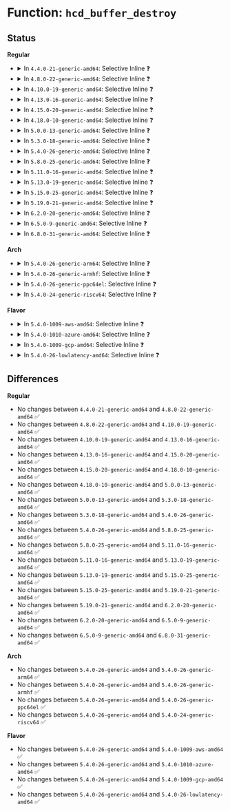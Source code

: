 # Function: <code>hcd_buffer_destroy</code>

## Status
<b>Regular</b>
<ul>
<li>
<details>
<summary>In <code>4.4.0-21-generic-amd64</code>: Selective Inline ❓</summary>

```c
void hcd_buffer_destroy(struct usb_hcd * hcd)
```

```json
{
  "name": "hcd_buffer_destroy",
  "collision_type": "Unique Global",
  "inline_type": "Selective",
  "funcs": [
    {
      "addr": 18446744071585232965,
      "name": "hcd_buffer_destroy",
      "external": true,
      "loc": "drivers/usb/core/buffer.c:92",
      "file": "drivers/usb/core/buffer.c",
      "inline": "not declared, inlined",
      "caller_inline": [
        "drivers/usb/core/buffer.c:hcd_buffer_create"
      ],
      "caller_func": [
        "drivers/usb/core/hcd.c:usb_remove_hcd",
        "drivers/usb/core/hcd.c:usb_add_hcd"
      ]
    }
  ],
  "symbols": [
    {
      "addr": 18446744071585233056,
      "name": "hcd_buffer_destroy",
      "section": ".text",
      "bind": "STB_GLOBAL",
      "size": 60
    }
  ]
}
```
</details>
</li>
<li>
<details>
<summary>In <code>4.8.0-22-generic-amd64</code>: Selective Inline ❓</summary>

```c
void hcd_buffer_destroy(struct usb_hcd * hcd)
```

```json
{
  "name": "hcd_buffer_destroy",
  "collision_type": "Unique Global",
  "inline_type": "Selective",
  "funcs": [
    {
      "addr": 18446744071585626373,
      "name": "hcd_buffer_destroy",
      "external": true,
      "loc": "drivers/usb/core/buffer.c:93",
      "file": "drivers/usb/core/buffer.c",
      "inline": "not declared, inlined",
      "caller_inline": [
        "drivers/usb/core/buffer.c:hcd_buffer_create"
      ],
      "caller_func": [
        "drivers/usb/core/hcd.c:usb_remove_hcd",
        "drivers/usb/core/hcd.c:usb_add_hcd"
      ]
    }
  ],
  "symbols": [
    {
      "addr": 18446744071585626464,
      "name": "hcd_buffer_destroy",
      "section": ".text",
      "bind": "STB_GLOBAL",
      "size": 60
    }
  ]
}
```
</details>
</li>
<li>
<details>
<summary>In <code>4.10.0-19-generic-amd64</code>: Selective Inline ❓</summary>

```c
void hcd_buffer_destroy(struct usb_hcd * hcd)
```

```json
{
  "name": "hcd_buffer_destroy",
  "collision_type": "Unique Global",
  "inline_type": "Selective",
  "funcs": [
    {
      "addr": 18446744071585813989,
      "name": "hcd_buffer_destroy",
      "external": true,
      "loc": "drivers/usb/core/buffer.c:96",
      "file": "drivers/usb/core/buffer.c",
      "inline": "not declared, inlined",
      "caller_inline": [
        "drivers/usb/core/buffer.c:hcd_buffer_create"
      ],
      "caller_func": [
        "drivers/usb/core/hcd.c:usb_remove_hcd",
        "drivers/usb/core/hcd.c:usb_add_hcd"
      ]
    }
  ],
  "symbols": [
    {
      "addr": 18446744071585814080,
      "name": "hcd_buffer_destroy",
      "section": ".text",
      "bind": "STB_GLOBAL",
      "size": 60
    }
  ]
}
```
</details>
</li>
<li>
<details>
<summary>In <code>4.13.0-16-generic-amd64</code>: Selective Inline ❓</summary>

```c
void hcd_buffer_destroy(struct usb_hcd * hcd)
```

```json
{
  "name": "hcd_buffer_destroy",
  "collision_type": "Unique Global",
  "inline_type": "Selective",
  "funcs": [
    {
      "addr": 18446744071585900949,
      "name": "hcd_buffer_destroy",
      "external": true,
      "loc": "drivers/usb/core/buffer.c:96",
      "file": "drivers/usb/core/buffer.c",
      "inline": "not declared, inlined",
      "caller_inline": [
        "drivers/usb/core/buffer.c:hcd_buffer_create"
      ],
      "caller_func": [
        "drivers/usb/core/hcd.c:usb_remove_hcd",
        "drivers/usb/core/hcd.c:usb_add_hcd"
      ]
    }
  ],
  "symbols": [
    {
      "addr": 18446744071585900992,
      "name": "hcd_buffer_destroy",
      "section": ".text",
      "bind": "STB_GLOBAL",
      "size": 60
    }
  ]
}
```
</details>
</li>
<li>
<details>
<summary>In <code>4.15.0-20-generic-amd64</code>: Selective Inline ❓</summary>

```c
void hcd_buffer_destroy(struct usb_hcd * hcd)
```

```json
{
  "name": "hcd_buffer_destroy",
  "collision_type": "Unique Global",
  "inline_type": "Selective",
  "funcs": [
    {
      "addr": 18446744071586341717,
      "name": "hcd_buffer_destroy",
      "external": true,
      "loc": "drivers/usb/core/buffer.c:96",
      "file": "drivers/usb/core/buffer.c",
      "inline": "not declared, inlined",
      "caller_inline": [
        "drivers/usb/core/buffer.c:hcd_buffer_create"
      ],
      "caller_func": [
        "drivers/usb/core/hcd.c:usb_remove_hcd",
        "drivers/usb/core/hcd.c:usb_add_hcd"
      ]
    }
  ],
  "symbols": [
    {
      "addr": 18446744071586341760,
      "name": "hcd_buffer_destroy",
      "section": ".text",
      "bind": "STB_GLOBAL",
      "size": 60
    }
  ]
}
```
</details>
</li>
<li>
<details>
<summary>In <code>4.18.0-10-generic-amd64</code>: Selective Inline ❓</summary>

```c
void hcd_buffer_destroy(struct usb_hcd * hcd)
```

```json
{
  "name": "hcd_buffer_destroy",
  "collision_type": "Unique Global",
  "inline_type": "Selective",
  "funcs": [
    {
      "addr": 18446744071586599205,
      "name": "hcd_buffer_destroy",
      "external": true,
      "loc": "drivers/usb/core/buffer.c:96",
      "file": "drivers/usb/core/buffer.c",
      "inline": "not declared, inlined",
      "caller_inline": [
        "drivers/usb/core/buffer.c:hcd_buffer_create"
      ],
      "caller_func": [
        "drivers/usb/core/hcd.c:usb_remove_hcd",
        "drivers/usb/core/hcd.c:usb_add_hcd"
      ]
    }
  ],
  "symbols": [
    {
      "addr": 18446744071586599248,
      "name": "hcd_buffer_destroy",
      "section": ".text",
      "bind": "STB_GLOBAL",
      "size": 60
    }
  ]
}
```
</details>
</li>
<li>
<details>
<summary>In <code>5.0.0-13-generic-amd64</code>: Selective Inline ❓</summary>

```c
void hcd_buffer_destroy(struct usb_hcd * hcd)
```

```json
{
  "name": "hcd_buffer_destroy",
  "collision_type": "Unique Global",
  "inline_type": "Selective",
  "funcs": [
    {
      "addr": 18446744071586748325,
      "name": "hcd_buffer_destroy",
      "external": true,
      "loc": "drivers/usb/core/buffer.c:96",
      "file": "drivers/usb/core/buffer.c",
      "inline": "not declared, inlined",
      "caller_inline": [
        "drivers/usb/core/buffer.c:hcd_buffer_create"
      ],
      "caller_func": [
        "drivers/usb/core/hcd.c:usb_remove_hcd",
        "drivers/usb/core/hcd.c:usb_add_hcd"
      ]
    }
  ],
  "symbols": [
    {
      "addr": 18446744071586748368,
      "name": "hcd_buffer_destroy",
      "section": ".text",
      "bind": "STB_GLOBAL",
      "size": 56
    }
  ]
}
```
</details>
</li>
<li>
<details>
<summary>In <code>5.3.0-18-generic-amd64</code>: Selective Inline ❓</summary>

```c
void hcd_buffer_destroy(struct usb_hcd * hcd)
```

```json
{
  "name": "hcd_buffer_destroy",
  "collision_type": "Unique Global",
  "inline_type": "Selective",
  "funcs": [
    {
      "addr": 18446744071587003401,
      "name": "hcd_buffer_destroy",
      "external": true,
      "loc": "drivers/usb/core/buffer.c:95",
      "file": "drivers/usb/core/buffer.c",
      "inline": "not declared, inlined",
      "caller_inline": [
        "drivers/usb/core/buffer.c:hcd_buffer_create"
      ],
      "caller_func": [
        "drivers/usb/core/hcd.c:usb_remove_hcd",
        "drivers/usb/core/hcd.c:usb_add_hcd"
      ]
    }
  ],
  "symbols": [
    {
      "addr": 18446744071587003456,
      "name": "hcd_buffer_destroy",
      "section": ".text",
      "bind": "STB_GLOBAL",
      "size": 56
    }
  ]
}
```
</details>
</li>
<li>
<details>
<summary>In <code>5.4.0-26-generic-amd64</code>: Selective Inline ❓</summary>

```c
void hcd_buffer_destroy(struct usb_hcd * hcd)
```

```json
{
  "name": "hcd_buffer_destroy",
  "collision_type": "Unique Global",
  "inline_type": "Selective",
  "funcs": [
    {
      "addr": 18446744071587202867,
      "name": "hcd_buffer_destroy",
      "external": true,
      "loc": "drivers/usb/core/buffer.c:95",
      "file": "drivers/usb/core/buffer.c",
      "inline": "not declared, inlined",
      "caller_inline": [
        "drivers/usb/core/buffer.c:hcd_buffer_create"
      ],
      "caller_func": [
        "drivers/usb/core/hcd.c:usb_remove_hcd",
        "drivers/usb/core/hcd.c:usb_add_hcd"
      ]
    }
  ],
  "symbols": [
    {
      "addr": 18446744071587202912,
      "name": "hcd_buffer_destroy",
      "section": ".text",
      "bind": "STB_GLOBAL",
      "size": 56
    }
  ]
}
```
</details>
</li>
<li>
<details>
<summary>In <code>5.8.0-25-generic-amd64</code>: Selective Inline ❓</summary>

```c
void hcd_buffer_destroy(struct usb_hcd * hcd)
```

```json
{
  "name": "hcd_buffer_destroy",
  "collision_type": "Unique Global",
  "inline_type": "Selective",
  "funcs": [
    {
      "addr": 18446744071588055150,
      "name": "hcd_buffer_destroy",
      "external": true,
      "loc": "drivers/usb/core/buffer.c:95",
      "file": "drivers/usb/core/buffer.c",
      "inline": "not declared, inlined",
      "caller_inline": [
        "drivers/usb/core/buffer.c:hcd_buffer_create"
      ],
      "caller_func": [
        "drivers/usb/core/hcd.c:usb_remove_hcd",
        "drivers/usb/core/hcd.c:usb_add_hcd"
      ]
    }
  ],
  "symbols": [
    {
      "addr": 18446744071588055200,
      "name": "hcd_buffer_destroy",
      "section": ".text",
      "bind": "STB_GLOBAL",
      "size": 56
    }
  ]
}
```
</details>
</li>
<li>
<details>
<summary>In <code>5.11.0-16-generic-amd64</code>: Selective Inline ❓</summary>

```c
void hcd_buffer_destroy(struct usb_hcd * hcd)
```

```json
{
  "name": "hcd_buffer_destroy",
  "collision_type": "Unique Global",
  "inline_type": "Selective",
  "funcs": [
    {
      "addr": 18446744071588100542,
      "name": "hcd_buffer_destroy",
      "external": true,
      "loc": "drivers/usb/core/buffer.c:97",
      "file": "drivers/usb/core/buffer.c",
      "inline": "not declared, inlined",
      "caller_inline": [
        "drivers/usb/core/buffer.c:hcd_buffer_create"
      ],
      "caller_func": [
        "drivers/usb/core/hcd.c:usb_remove_hcd",
        "drivers/usb/core/hcd.c:usb_add_hcd"
      ]
    }
  ],
  "symbols": [
    {
      "addr": 18446744071588100592,
      "name": "hcd_buffer_destroy",
      "section": ".text",
      "bind": "STB_GLOBAL",
      "size": 56
    }
  ]
}
```
</details>
</li>
<li>
<details>
<summary>In <code>5.13.0-19-generic-amd64</code>: Selective Inline ❓</summary>

```c
void hcd_buffer_destroy(struct usb_hcd * hcd)
```

```json
{
  "name": "hcd_buffer_destroy",
  "collision_type": "Unique Global",
  "inline_type": "Selective",
  "funcs": [
    {
      "addr": 18446744071587983137,
      "name": "hcd_buffer_destroy",
      "external": true,
      "loc": "drivers/usb/core/buffer.c:97",
      "file": "drivers/usb/core/buffer.c",
      "inline": "not declared, inlined",
      "caller_inline": [
        "drivers/usb/core/buffer.c:hcd_buffer_create"
      ],
      "caller_func": [
        "drivers/usb/core/hcd.c:usb_remove_hcd",
        "drivers/usb/core/hcd.c:usb_add_hcd"
      ]
    }
  ],
  "symbols": [
    {
      "addr": 18446744071587983184,
      "name": "hcd_buffer_destroy",
      "section": ".text",
      "bind": "STB_GLOBAL",
      "size": 56
    }
  ]
}
```
</details>
</li>
<li>
<details>
<summary>In <code>5.15.0-25-generic-amd64</code>: Selective Inline ❓</summary>

```c
void hcd_buffer_destroy(struct usb_hcd * hcd)
```

```json
{
  "name": "hcd_buffer_destroy",
  "collision_type": "Unique Global",
  "inline_type": "Selective",
  "funcs": [
    {
      "addr": 18446744071588596224,
      "name": "hcd_buffer_destroy",
      "external": true,
      "loc": "drivers/usb/core/buffer.c:97",
      "file": "drivers/usb/core/buffer.c",
      "inline": "not declared, inlined",
      "caller_inline": [
        "drivers/usb/core/buffer.c:hcd_buffer_create"
      ],
      "caller_func": [
        "drivers/usb/core/hcd.c:usb_remove_hcd",
        "drivers/usb/core/hcd.c:usb_add_hcd"
      ]
    }
  ],
  "symbols": [
    {
      "addr": 18446744071588596224,
      "name": "hcd_buffer_destroy",
      "section": ".text",
      "bind": "STB_GLOBAL",
      "size": 110
    }
  ]
}
```
</details>
</li>
<li>
<details>
<summary>In <code>5.19.0-21-generic-amd64</code>: Selective Inline ❓</summary>

```c
void hcd_buffer_destroy(struct usb_hcd * hcd)
```

```json
{
  "name": "hcd_buffer_destroy",
  "collision_type": "Unique Global",
  "inline_type": "Selective",
  "funcs": [
    {
      "addr": 18446744071590008160,
      "name": "hcd_buffer_destroy",
      "external": true,
      "loc": "drivers/usb/core/buffer.c:97",
      "file": "drivers/usb/core/buffer.c",
      "inline": "not declared, inlined",
      "caller_inline": [
        "drivers/usb/core/buffer.c:hcd_buffer_create"
      ],
      "caller_func": [
        "drivers/usb/core/hcd.c:usb_remove_hcd",
        "drivers/usb/core/hcd.c:usb_add_hcd"
      ]
    }
  ],
  "symbols": [
    {
      "addr": 18446744071590008160,
      "name": "hcd_buffer_destroy",
      "section": ".text",
      "bind": "STB_GLOBAL",
      "size": 118
    }
  ]
}
```
</details>
</li>
<li>
<details>
<summary>In <code>6.2.0-20-generic-amd64</code>: Selective Inline ❓</summary>

```c
void hcd_buffer_destroy(struct usb_hcd * hcd)
```

```json
{
  "name": "hcd_buffer_destroy",
  "collision_type": "Unique Global",
  "inline_type": "Selective",
  "funcs": [
    {
      "addr": 18446744071591608240,
      "name": "hcd_buffer_destroy",
      "external": true,
      "loc": "drivers/usb/core/buffer.c:97",
      "file": "drivers/usb/core/buffer.c",
      "inline": "not declared, inlined",
      "caller_inline": [
        "drivers/usb/core/buffer.c:hcd_buffer_create"
      ],
      "caller_func": [
        "drivers/usb/core/hcd.c:usb_remove_hcd",
        "drivers/usb/core/hcd.c:usb_add_hcd"
      ]
    }
  ],
  "symbols": [
    {
      "addr": 18446744071591608240,
      "name": "hcd_buffer_destroy",
      "section": ".text",
      "bind": "STB_GLOBAL",
      "size": 118
    }
  ]
}
```
</details>
</li>
<li>
<details>
<summary>In <code>6.5.0-9-generic-amd64</code>: Selective Inline ❓</summary>

```c
void hcd_buffer_destroy(struct usb_hcd * hcd)
```

```json
{
  "name": "hcd_buffer_destroy",
  "collision_type": "Unique Global",
  "inline_type": "Selective",
  "funcs": [
    {
      "addr": 18446744071592030016,
      "name": "hcd_buffer_destroy",
      "external": true,
      "loc": "drivers/usb/core/buffer.c:97",
      "file": "drivers/usb/core/buffer.c",
      "inline": "not declared, inlined",
      "caller_inline": [
        "drivers/usb/core/buffer.c:hcd_buffer_create"
      ],
      "caller_func": [
        "drivers/usb/core/hcd.c:usb_remove_hcd",
        "drivers/usb/core/hcd.c:usb_add_hcd"
      ]
    }
  ],
  "symbols": [
    {
      "addr": 18446744071592030016,
      "name": "hcd_buffer_destroy",
      "section": ".text",
      "bind": "STB_GLOBAL",
      "size": 118
    }
  ]
}
```
</details>
</li>
<li>
<details>
<summary>In <code>6.8.0-31-generic-amd64</code>: Selective Inline ❓</summary>

```c
void hcd_buffer_destroy(struct usb_hcd * hcd)
```

```json
{
  "name": "hcd_buffer_destroy",
  "collision_type": "Unique Global",
  "inline_type": "Selective",
  "funcs": [
    {
      "addr": 18446744071592770032,
      "name": "hcd_buffer_destroy",
      "external": true,
      "loc": "drivers/usb/core/buffer.c:97",
      "file": "drivers/usb/core/buffer.c",
      "inline": "not declared, inlined",
      "caller_inline": [
        "drivers/usb/core/buffer.c:hcd_buffer_create"
      ],
      "caller_func": [
        "drivers/usb/core/hcd.c:usb_remove_hcd",
        "drivers/usb/core/hcd.c:usb_add_hcd"
      ]
    }
  ],
  "symbols": [
    {
      "addr": 18446744071592770032,
      "name": "hcd_buffer_destroy",
      "section": ".text",
      "bind": "STB_GLOBAL",
      "size": 118
    }
  ]
}
```
</details>
</li>
</ul>
<b>Arch</b>
<ul>
<li>
<details>
<summary>In <code>5.4.0-26-generic-arm64</code>: Selective Inline ❓</summary>

```c
void hcd_buffer_destroy(struct usb_hcd * hcd)
```

```json
{
  "name": "hcd_buffer_destroy",
  "collision_type": "Unique Global",
  "inline_type": "Selective",
  "funcs": [
    {
      "addr": 18446603336500286552,
      "name": "hcd_buffer_destroy",
      "external": true,
      "loc": "drivers/usb/core/buffer.c:95",
      "file": "drivers/usb/core/buffer.c",
      "inline": "not declared, inlined",
      "caller_inline": [
        "drivers/usb/core/buffer.c:hcd_buffer_create"
      ],
      "caller_func": [
        "drivers/usb/core/hcd.c:usb_remove_hcd",
        "drivers/usb/core/hcd.c:usb_add_hcd"
      ]
    }
  ],
  "symbols": [
    {
      "addr": 18446603336500286600,
      "name": "hcd_buffer_destroy",
      "section": ".text",
      "bind": "STB_GLOBAL",
      "size": 64
    }
  ]
}
```
</details>
</li>
<li>
<details>
<summary>In <code>5.4.0-26-generic-armhf</code>: Selective Inline ❓</summary>

```c
void hcd_buffer_destroy(struct usb_hcd * hcd)
```

```json
{
  "name": "hcd_buffer_destroy",
  "collision_type": "Unique Global",
  "inline_type": "Selective",
  "funcs": [
    {
      "addr": 3232756744,
      "name": "hcd_buffer_destroy",
      "external": true,
      "loc": "drivers/usb/core/buffer.c:95",
      "file": "drivers/usb/core/buffer.c",
      "inline": "not declared, inlined",
      "caller_inline": [
        "drivers/usb/core/buffer.c:hcd_buffer_create"
      ],
      "caller_func": [
        "drivers/usb/core/hcd.c:usb_remove_hcd",
        "drivers/usb/core/hcd.c:usb_add_hcd"
      ]
    }
  ],
  "symbols": [
    {
      "addr": 3232756780,
      "name": "hcd_buffer_destroy",
      "section": ".text",
      "bind": "STB_GLOBAL",
      "size": 56
    }
  ]
}
```
</details>
</li>
<li>
<details>
<summary>In <code>5.4.0-26-generic-ppc64el</code>: Selective Inline ❓</summary>

```c
void hcd_buffer_destroy(struct usb_hcd * hcd)
```

```json
{
  "name": "hcd_buffer_destroy",
  "collision_type": "Unique Global",
  "inline_type": "Selective",
  "funcs": [
    {
      "addr": 13835058055293589764,
      "name": "hcd_buffer_destroy",
      "external": true,
      "loc": "drivers/usb/core/buffer.c:95",
      "file": "drivers/usb/core/buffer.c",
      "inline": "not declared, inlined",
      "caller_inline": [
        "drivers/usb/core/buffer.c:hcd_buffer_create"
      ],
      "caller_func": [
        "drivers/usb/core/hcd.c:usb_remove_hcd",
        "drivers/usb/core/hcd.c:usb_add_hcd"
      ]
    }
  ],
  "symbols": [
    {
      "addr": 13835058055293589888,
      "name": "hcd_buffer_destroy",
      "section": ".text",
      "bind": "STB_GLOBAL",
      "size": 104
    }
  ]
}
```
</details>
</li>
<li>
<details>
<summary>In <code>5.4.0-24-generic-riscv64</code>: Selective Inline ❓</summary>

```c
void hcd_buffer_destroy(struct usb_hcd * hcd)
```

```json
{
  "name": "hcd_buffer_destroy",
  "collision_type": "Unique Global",
  "inline_type": "Selective",
  "funcs": [
    {
      "addr": 18446743936277196436,
      "name": "hcd_buffer_destroy",
      "external": true,
      "loc": "drivers/usb/core/buffer.c:95",
      "file": "drivers/usb/core/buffer.c",
      "inline": "not declared, inlined",
      "caller_inline": [
        "drivers/usb/core/buffer.c:hcd_buffer_create"
      ],
      "caller_func": [
        "drivers/usb/core/hcd.c:usb_remove_hcd",
        "drivers/usb/core/hcd.c:usb_add_hcd"
      ]
    }
  ],
  "symbols": [
    {
      "addr": 18446743936277196462,
      "name": "hcd_buffer_destroy",
      "section": ".text",
      "bind": "STB_GLOBAL",
      "size": 64
    }
  ]
}
```
</details>
</li>
</ul>
<b>Flavor</b>
<ul>
<li>
<details>
<summary>In <code>5.4.0-1009-aws-amd64</code>: Selective Inline ❓</summary>

```c
void hcd_buffer_destroy(struct usb_hcd * hcd)
```

```json
{
  "name": "hcd_buffer_destroy",
  "collision_type": "Unique Global",
  "inline_type": "Selective",
  "funcs": [
    {
      "addr": 18446744071586908947,
      "name": "hcd_buffer_destroy",
      "external": true,
      "loc": "drivers/usb/core/buffer.c:95",
      "file": "drivers/usb/core/buffer.c",
      "inline": "not declared, inlined",
      "caller_inline": [
        "drivers/usb/core/buffer.c:hcd_buffer_create"
      ],
      "caller_func": [
        "drivers/usb/core/hcd.c:usb_remove_hcd",
        "drivers/usb/core/hcd.c:usb_add_hcd"
      ]
    }
  ],
  "symbols": [
    {
      "addr": 18446744071586908992,
      "name": "hcd_buffer_destroy",
      "section": ".text",
      "bind": "STB_GLOBAL",
      "size": 56
    }
  ]
}
```
</details>
</li>
<li>
<details>
<summary>In <code>5.4.0-1010-azure-amd64</code>: Selective Inline ❓</summary>

```c
void hcd_buffer_destroy(struct usb_hcd * hcd)
```

```json
{
  "name": "hcd_buffer_destroy",
  "collision_type": "Unique Global",
  "inline_type": "Selective",
  "funcs": [
    {
      "addr": 18446744071586850115,
      "name": "hcd_buffer_destroy",
      "external": true,
      "loc": "drivers/usb/core/buffer.c:95",
      "file": "drivers/usb/core/buffer.c",
      "inline": "not declared, inlined",
      "caller_inline": [
        "drivers/usb/core/buffer.c:hcd_buffer_create"
      ],
      "caller_func": [
        "drivers/usb/core/hcd.c:usb_remove_hcd",
        "drivers/usb/core/hcd.c:usb_add_hcd"
      ]
    }
  ],
  "symbols": [
    {
      "addr": 18446744071586850160,
      "name": "hcd_buffer_destroy",
      "section": ".text",
      "bind": "STB_GLOBAL",
      "size": 56
    }
  ]
}
```
</details>
</li>
<li>
<details>
<summary>In <code>5.4.0-1009-gcp-amd64</code>: Selective Inline ❓</summary>

```c
void hcd_buffer_destroy(struct usb_hcd * hcd)
```

```json
{
  "name": "hcd_buffer_destroy",
  "collision_type": "Unique Global",
  "inline_type": "Selective",
  "funcs": [
    {
      "addr": 18446744071587157427,
      "name": "hcd_buffer_destroy",
      "external": true,
      "loc": "drivers/usb/core/buffer.c:95",
      "file": "drivers/usb/core/buffer.c",
      "inline": "not declared, inlined",
      "caller_inline": [
        "drivers/usb/core/buffer.c:hcd_buffer_create"
      ],
      "caller_func": [
        "drivers/usb/core/hcd.c:usb_remove_hcd",
        "drivers/usb/core/hcd.c:usb_add_hcd"
      ]
    }
  ],
  "symbols": [
    {
      "addr": 18446744071587157472,
      "name": "hcd_buffer_destroy",
      "section": ".text",
      "bind": "STB_GLOBAL",
      "size": 56
    }
  ]
}
```
</details>
</li>
<li>
<details>
<summary>In <code>5.4.0-26-lowlatency-amd64</code>: Selective Inline ❓</summary>

```c
void hcd_buffer_destroy(struct usb_hcd * hcd)
```

```json
{
  "name": "hcd_buffer_destroy",
  "collision_type": "Unique Global",
  "inline_type": "Selective",
  "funcs": [
    {
      "addr": 18446744071587264499,
      "name": "hcd_buffer_destroy",
      "external": true,
      "loc": "drivers/usb/core/buffer.c:95",
      "file": "drivers/usb/core/buffer.c",
      "inline": "not declared, inlined",
      "caller_inline": [
        "drivers/usb/core/buffer.c:hcd_buffer_create"
      ],
      "caller_func": [
        "drivers/usb/core/hcd.c:usb_remove_hcd",
        "drivers/usb/core/hcd.c:usb_add_hcd"
      ]
    }
  ],
  "symbols": [
    {
      "addr": 18446744071587264544,
      "name": "hcd_buffer_destroy",
      "section": ".text",
      "bind": "STB_GLOBAL",
      "size": 56
    }
  ]
}
```
</details>
</li>
</ul>

## Differences
<b>Regular</b>
<ul>
<li>
No changes between <code>4.4.0-21-generic-amd64</code> and <code>4.8.0-22-generic-amd64</code> ✅
</li>
<li>
No changes between <code>4.8.0-22-generic-amd64</code> and <code>4.10.0-19-generic-amd64</code> ✅
</li>
<li>
No changes between <code>4.10.0-19-generic-amd64</code> and <code>4.13.0-16-generic-amd64</code> ✅
</li>
<li>
No changes between <code>4.13.0-16-generic-amd64</code> and <code>4.15.0-20-generic-amd64</code> ✅
</li>
<li>
No changes between <code>4.15.0-20-generic-amd64</code> and <code>4.18.0-10-generic-amd64</code> ✅
</li>
<li>
No changes between <code>4.18.0-10-generic-amd64</code> and <code>5.0.0-13-generic-amd64</code> ✅
</li>
<li>
No changes between <code>5.0.0-13-generic-amd64</code> and <code>5.3.0-18-generic-amd64</code> ✅
</li>
<li>
No changes between <code>5.3.0-18-generic-amd64</code> and <code>5.4.0-26-generic-amd64</code> ✅
</li>
<li>
No changes between <code>5.4.0-26-generic-amd64</code> and <code>5.8.0-25-generic-amd64</code> ✅
</li>
<li>
No changes between <code>5.8.0-25-generic-amd64</code> and <code>5.11.0-16-generic-amd64</code> ✅
</li>
<li>
No changes between <code>5.11.0-16-generic-amd64</code> and <code>5.13.0-19-generic-amd64</code> ✅
</li>
<li>
No changes between <code>5.13.0-19-generic-amd64</code> and <code>5.15.0-25-generic-amd64</code> ✅
</li>
<li>
No changes between <code>5.15.0-25-generic-amd64</code> and <code>5.19.0-21-generic-amd64</code> ✅
</li>
<li>
No changes between <code>5.19.0-21-generic-amd64</code> and <code>6.2.0-20-generic-amd64</code> ✅
</li>
<li>
No changes between <code>6.2.0-20-generic-amd64</code> and <code>6.5.0-9-generic-amd64</code> ✅
</li>
<li>
No changes between <code>6.5.0-9-generic-amd64</code> and <code>6.8.0-31-generic-amd64</code> ✅
</li>
</ul>
<b>Arch</b>
<ul>
<li>
No changes between <code>5.4.0-26-generic-amd64</code> and <code>5.4.0-26-generic-arm64</code> ✅
</li>
<li>
No changes between <code>5.4.0-26-generic-amd64</code> and <code>5.4.0-26-generic-armhf</code> ✅
</li>
<li>
No changes between <code>5.4.0-26-generic-amd64</code> and <code>5.4.0-26-generic-ppc64el</code> ✅
</li>
<li>
No changes between <code>5.4.0-26-generic-amd64</code> and <code>5.4.0-24-generic-riscv64</code> ✅
</li>
</ul>
<b>Flavor</b>
<ul>
<li>
No changes between <code>5.4.0-26-generic-amd64</code> and <code>5.4.0-1009-aws-amd64</code> ✅
</li>
<li>
No changes between <code>5.4.0-26-generic-amd64</code> and <code>5.4.0-1010-azure-amd64</code> ✅
</li>
<li>
No changes between <code>5.4.0-26-generic-amd64</code> and <code>5.4.0-1009-gcp-amd64</code> ✅
</li>
<li>
No changes between <code>5.4.0-26-generic-amd64</code> and <code>5.4.0-26-lowlatency-amd64</code> ✅
</li>
</ul>
